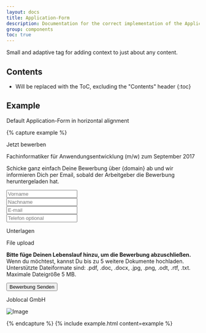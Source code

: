 ```yaml
---
layout: docs
title: Application-Form
description: Documentation for the correct implementation of the Application-Form.
group: components
toc: true
---
```


Small and adaptive tag for adding context to just about any content.

## Contents

* Will be replaced with the ToC, excluding the "Contents" header
{:toc}

## Example

Default Application-Form in horizontal alignment

{% capture example %}
<div class="card">
  <div class="card-header card-inverse application-form-header">
  <div class="row">
    <div class="col-12 col-sm-4 align-self-center text-center">
      <p class="h1 my-auto">Jetzt bewerben</p>
    </div>
    <div class="col-12 col-sm-8 application-form-title align-self-center">
      <p class="my-auto">Fachinformatiker für Anwendungsentwicklung (m/w) zum September 2017</p>
    </div>
  </div>
  </div>
  <div class="card-block application-form">
      <div class="container mt-4">
        <div class="row">
            <div class="col-12">
            <p class="card-text-color">Schicke ganz einfach Deine Bewerbung über {domain} ab und wir informieren Dich per Email, sobald der Arbeitgeber die Bewerbung heruntergeladen hat.</p>
            <form class="inline-form">
                <div class="row">
                    <div class="col-12 col-md-6 my-2">
                        <input type="text" class="form-control mb-2" placeholder="Vorname">
                    </div>
                    <div class="col-12 col-md-6 my-2">
                        <input type="text" class="form-control mb-2" placeholder="Nachname">
                    </div>
                    <div class="col-12 col-md-8 my-2">
                        <input type="text" class="form-control mb-2" placeholder="E-mail">
                    </div>
                    <div class="col-12 col-md-4 my-2">
                        <input type="text" class="form-control mb-2" placeholder="Telefon optional">
                    </div>
                    <div class="col-12 mt-2">
                        <p class="h3 card-text-color">Unterlagen</p>
                    </div>
                    <div class="col-12">
                      <p class="dash-border card-text-color text-center p-2">File upload</p>
                    </div>
                    <div class="col-12">
                        <p class="card-text-color"><strong> Bitte füge Deinen Lebenslauf hinzu, um die Bewerbung abzuschließen.</strong> <br /> Wenn du möchtest, kannst Du bis zu 5 weitere Dokumente hochladen. Unterstützte Dateiformate sind: .pdf, .doc, .docx, .jpg, .png, .odt, .rtf, .txt. Maximale Dateigröße 5 MB.</p>
                    </div>
                </div>
                <div class="row mb-3">
                    <div class="col-6">
                      <button type="button" class="btn btn-primary btn-lg">Bewerbung Senden</button>
                    </div>
                    <div class="col-6 align-self-center">
                        <div class="row">
                            <div class="col-12 col-md-10 text-right align-self-center">
                                <p class="card-text-color card-text-font-size my-auto">Joblocal GmbH</p>
                            </div>
                            <div class="col-2 push-10 push-md-0">
                                <img class="img-fluid" data-src="holder.js/50x50?auto=yes&bg=777&fg=555&text=logo" alt="Image" />
                            </div>
                        </div>
                    </div>
                </div>
            </form>
            </div>
          </div>
      </div>
  </div>
</div>
{% endcapture %}
{% include example.html content=example %}
